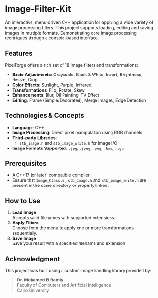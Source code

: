 # Image-Filter-Kit

An interactive, menu-driven C++ application for applying a wide variety of image processing filters. This project supports loading, editing and saving images in multiple formats. Demonstrating core image processing techniques through a console-based interface.

## Features
PixelForge offers a rich set of 18 image filters and transformations:
- **Basic Adjustments**: Grayscale, Black & White, Invert, Brightness, Resize, Crop
- **Color Effects**: Sunlight, Purple, Infrared
- **Transformations**: Flip, Rotate, Skew
- **Enhancements**: Blur, Oil Painting, TV Effect
- **Editing**: Frame (Simple/Decorated), Merge Images, Edge Detection

## Technologies & Concepts
- **Language**: C++
- **Image Processing**: Direct pixel manipulation using RGB channels
- **Third-party Libraries**: 
  - `stb_image.h` and `stb_image_write.h` for image I/O
- **Image Formats Supported**: `.jpg`, `.jpeg`, `.png`, `.bmp`, `.tga`

## Prerequisites
- A C++17 (or later) compatible compiler
- Ensure that `Image_Class.h` , `stb_image.h` and `stb_image_write.h` are present in the same directory or properly linked.

## How to Use
1. **Load Image**  
   Accepts valid filenames with supported extensions.
2. **Apply Filters**  
   Choose from the menu to apply one or more transformations sequentially.
3. **Save Image**  
   Save your result with a specified filename and extension.

## Acknowledgment
This project was built using a custom image handling library provided by:
> **Dr. Mohamed El Ramly**  
> Faculty of Computers and Artificial Intelligence  
> Cairo University
